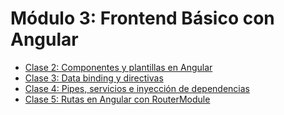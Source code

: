 # Módulo 3: Frontend Básico con Angular

- [Clase 2: Componentes y plantillas en Angular](lesson-2/README.md)
- [Clase 3: Data binding y directivas](lesson-3/README.md)
- [Clase 4: Pipes, servicios e inyección de dependencias](lesson-4/README.md)
- [Clase 5: Rutas en Angular con RouterModule](lesson-5/README.md)
